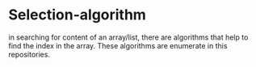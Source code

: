 # Selection-algorithm
in searching for content of an array/list, there are algorithms that help to find the index in the array. These algorithms are enumerate in this repositories.
